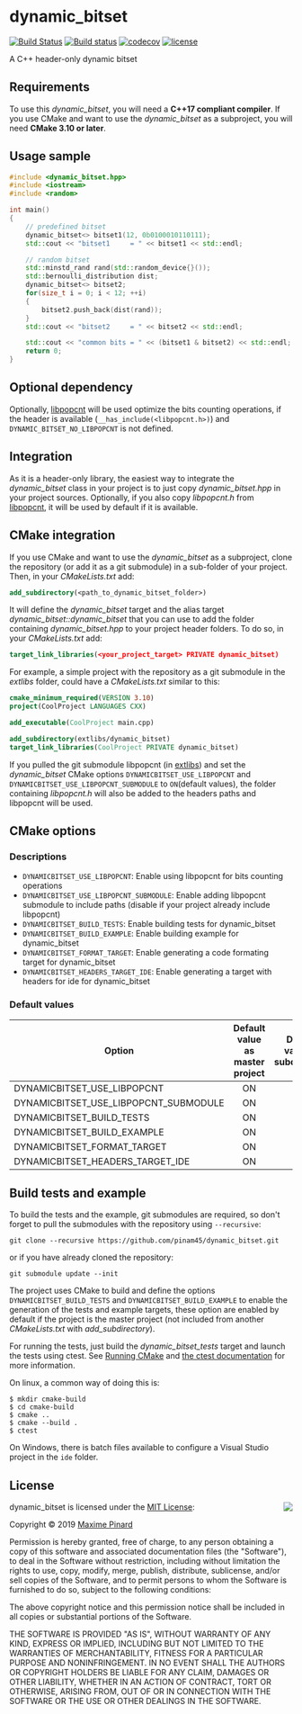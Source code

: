 # dynamic_bitset

[![Build Status](https://travis-ci.org/pinam45/dynamic_bitset.svg?branch=master)](https://travis-ci.org/pinam45/dynamic_bitset)
[![Build status](https://ci.appveyor.com/api/projects/status/h0vnyjlaunqgbrp4/branch/master?svg=true)](https://ci.appveyor.com/project/pinam45/dynamic-bitset/branch/master)
[![codecov](https://codecov.io/gh/pinam45/dynamic_bitset/branch/master/graph/badge.svg)](https://codecov.io/gh/pinam45/dynamic_bitset)
[![license](https://img.shields.io/github/license/pinam45/dynamic_bitset.svg)](LICENSE)

A C++ header-only dynamic bitset

## Requirements

To use this *dynamic_bitset*, you will need a **C++17 compliant compiler**. If you use CMake and want to use the *dynamic_bitset* as a subproject, you will need **CMake 3.10 or later**.

## Usage sample

```c++
#include <dynamic_bitset.hpp>
#include <iostream>
#include <random>

int main()
{
	// predefined bitset
	dynamic_bitset<> bitset1(12, 0b0100010110111);
	std::cout << "bitset1     = " << bitset1 << std::endl;

	// random bitset
	std::minstd_rand rand(std::random_device{}());
	std::bernoulli_distribution dist;
	dynamic_bitset<> bitset2;
	for(size_t i = 0; i < 12; ++i)
	{
		bitset2.push_back(dist(rand));
	}
	std::cout << "bitset2     = " << bitset2 << std::endl;

	std::cout << "common bits = " << (bitset1 & bitset2) << std::endl;
	return 0;
}
```

## Optional dependency

Optionally, [libpopcnt](https://github.com/kimwalisch/libpopcnt) will be used optimize the bits counting operations, if the header is available (``__has_include(<libpopcnt.h>)``) and ``DYNAMIC_BITSET_NO_LIBPOPCNT`` is not defined.

## Integration

As it is a header-only library, the easiest way to integrate the *dynamic_bitset* class in your project is to just copy *dynamic_bitset.hpp* in your project sources. Optionally, if you also copy *libpopcnt.h* from [libpopcnt](https://github.com/kimwalisch/libpopcnt), it will be used by default if it is available.

## CMake integration

If you use CMake and want to use the *dynamic_bitset* as a subproject, clone the repository (or add it as a git submodule) in a sub-folder of your project. Then, in your *CMakeLists.txt* add:
```CMake
add_subdirectory(<path_to_dynamic_bitset_folder>)
```
It will define the *dynamic_bitset* target and the alias target *dynamic_bitset::dynamic_bitset* that you can use to add the folder containing *dynamic_bitset.hpp* to your project header folders. To do so, in your *CMakeLists.txt* add:
```CMake
target_link_libraries(<your_project_target> PRIVATE dynamic_bitset)
```

For example, a simple project with the repository as a git submodule in the *extlibs* folder, could have a *CMakeLists.txt* similar to this:
```CMake
cmake_minimum_required(VERSION 3.10)
project(CoolProject LANGUAGES CXX)

add_executable(CoolProject main.cpp)

add_subdirectory(extlibs/dynamic_bitset)
target_link_libraries(CoolProject PRIVATE dynamic_bitset)
```

If you pulled the git submodule libpopcnt (in [extlibs](extlibs)) and set the *dynamic_bitset* CMake options ``DYNAMICBITSET_USE_LIBPOPCNT`` and ``DYNAMICBITSET_USE_LIBPOPCNT_SUBMODULE`` to ``ON``(default values), the folder containing *libpopcnt.h* will also be added to the headers paths and libpopcnt will be used.

## CMake options

### Descriptions

- ``DYNAMICBITSET_USE_LIBPOPCNT``: Enable using libpopcnt for bits counting operations
- ``DYNAMICBITSET_USE_LIBPOPCNT_SUBMODULE``: Enable adding libpopcnt submodule to include paths (disable if your project already include libpopcnt)
- ``DYNAMICBITSET_BUILD_TESTS``: Enable building tests for dynamic_bitset
- ``DYNAMICBITSET_BUILD_EXAMPLE``: Enable building example for dynamic_bitset
- ``DYNAMICBITSET_FORMAT_TARGET``: Enable generating a code formating target for dynamic_bitset
- ``DYNAMICBITSET_HEADERS_TARGET_IDE``: Enable generating a target with headers for ide for dynamic_bitset

### Default values

| Option                                | Default value as master project | Default value as subdirectory |
| ------------------------------------- | :-----------------------------: | :---------------------------: |
| DYNAMICBITSET_USE_LIBPOPCNT           | ON                              | ON                            |
| DYNAMICBITSET_USE_LIBPOPCNT_SUBMODULE | ON                              | ON                            |
| DYNAMICBITSET_BUILD_TESTS             | ON                              | OFF                           |
| DYNAMICBITSET_BUILD_EXAMPLE           | ON                              | OFF                           |
| DYNAMICBITSET_FORMAT_TARGET           | ON                              | OFF                           |
| DYNAMICBITSET_HEADERS_TARGET_IDE      | ON                              | OFF                           |

## Build tests and example

To build the tests and the example, git submodules are required, so don't forget to pull the submodules with the repository using ``--recursive``:

    git clone --recursive https://github.com/pinam45/dynamic_bitset.git

or if you have already cloned the repository:

    git submodule update --init

The project uses CMake to build and define the options ``DYNAMICBITSET_BUILD_TESTS`` and ``DYNAMICBITSET_BUILD_EXAMPLE`` to enable the generation of the tests and example targets, these option are enabled by default if the project is the master project (not included from another *CMakeLists.txt* with *add_subdirectory*).

For running the tests, just build the *dynamic_bitset_tests* target and launch the tests using ctest. See [Running CMake](https://cmake.org/runningcmake/) and [the ctest documentation](https://cmake.org/cmake/help/latest/manual/ctest.1.html) for more information.

On linux, a common way of doing this is:

	$ mkdir cmake-build
	$ cd cmake-build
	$ cmake ..
	$ cmake --build .
	$ ctest

On Windows, there is batch files available to configure a Visual Studio project in the ``ide`` folder.

## License

<img align="right" src="http://opensource.org/trademarks/opensource/OSI-Approved-License-100x137.png">

dynamic_bitset is licensed under the [MIT License](http://opensource.org/licenses/MIT):

Copyright &copy; 2019 [Maxime Pinard](https://github.com/pinam45)

Permission is hereby granted, free of charge, to any person obtaining a copy of this software and associated documentation files (the "Software"), to deal in the Software without restriction, including without limitation the rights to use, copy, modify, merge, publish, distribute, sublicense, and/or sell copies of the Software, and to permit persons to whom the Software is furnished to do so, subject to the following conditions:

The above copyright notice and this permission notice shall be included in all copies or substantial portions of the Software.

THE SOFTWARE IS PROVIDED "AS IS", WITHOUT WARRANTY OF ANY KIND, EXPRESS OR IMPLIED, INCLUDING BUT NOT LIMITED TO THE WARRANTIES OF MERCHANTABILITY, FITNESS FOR A PARTICULAR PURPOSE AND NONINFRINGEMENT. IN NO EVENT SHALL THE AUTHORS OR COPYRIGHT HOLDERS BE LIABLE FOR ANY CLAIM, DAMAGES OR OTHER LIABILITY, WHETHER IN AN ACTION OF CONTRACT, TORT OR OTHERWISE, ARISING FROM, OUT OF OR IN CONNECTION WITH THE SOFTWARE OR THE USE OR OTHER DEALINGS IN THE SOFTWARE.
